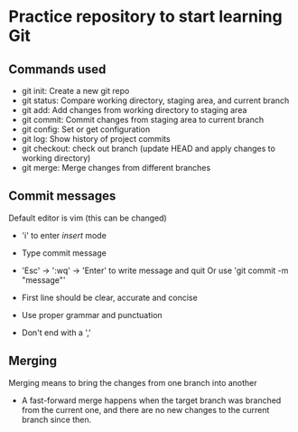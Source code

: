 # Practice repository to start learning Git

## Commands used

- git init: Create a new git repo
- git status: Compare working directory, staging area, and current branch
- git add: Add changes from working directory to staging area
- git commit: Commit changes from staging area to current branch
- git config: Set or get configuration
- git log: Show history of project commits
- git checkout: check out branch (update HEAD and apply changes to working directory)
- git merge: Merge changes from different branches

## Commit messages

Default editor is vim (this can be changed)
 - 'i' to enter *insert* mode
 - Type commit message
 - 'Esc' -> ':wq' -> 'Enter' to write message and quit
Or use 'git commit -m "message"'

- First line should be clear, accurate and concise
- Use proper grammar and punctuation
- Don't end with a ','

## Merging
Merging means to bring the changes from one branch into another

- A fast-forward merge happens when the target branch was branched from the current one, and there are no new changes to the current branch since then.
